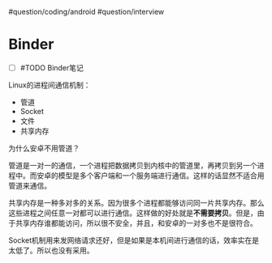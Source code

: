 #question/coding/android #question/interview 

# Binder

- [ ] #TODO Binder笔记

Linux的进程间通信机制：

* 管道
* Socket
* 文件
* 共享内存

为什么安卓不用管道？

管道是一对一的通信，一个进程把数据拷贝到内核中的管道里，再拷贝到另一个进程中。而安卓的模型是多个客户端和一个服务端进行通信。这样的话显然不适合用管道来通信。

共享内存是一种多对多的关系。因为很多个进程都能够访问同一片共享内存。那么这些进程之间任意一对都可以进行通信。这样做的好处就是**不需要拷贝**。但是，由于共享内存谁都能访问，所以很不安全，并且，和安卓的一对多也不是很符合。

Socket机制用来发网络请求还好，但是如果是本机间进行通信的话，效率实在是太低了。所以也没有采用。